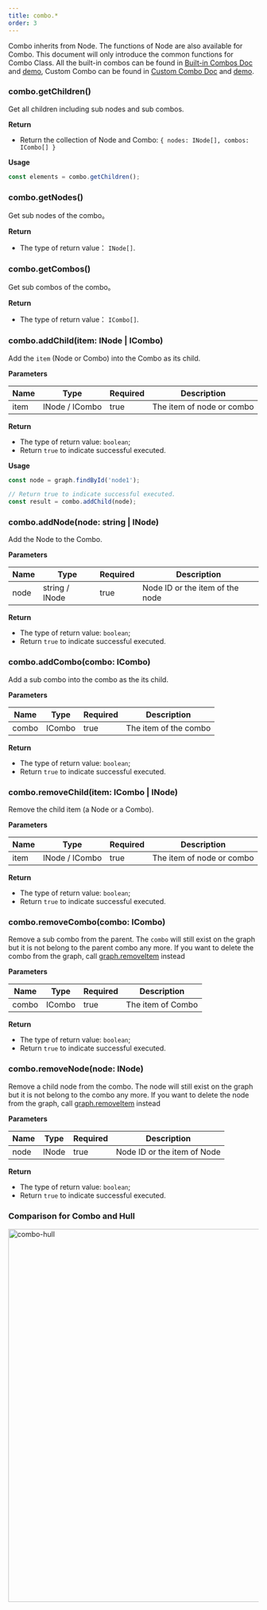```yaml
---
title: combo.*
order: 3
---
```


Combo inherits from Node. The functions of Node are also available for Combo. This document will only introduce the common functions for Combo Class. All the built-in combos can be found in [Built-in Combos Doc](/en/docs/manual/middle/elements/combos/defaultCombo) and [demo](/en/examples/item/defaultCombos), Custom Combo can be found in [Custom Combo Doc](/en/docs/manual/middle/elements/combos/custom-combo) and [demo](/en/examples/item/customCombo).

### combo.getChildren()

Get all children including sub nodes and sub combos.

**Return**

- Return the collection of Node and Combo: `{ nodes: INode[], combos: ICombo[] }`

**Usage**

```javascript
const elements = combo.getChildren();
```

### combo.getNodes()

Get sub nodes of the combo。

**Return**

- The type of return value： `INode[]`.

### combo.getCombos()

Get sub combos of the combo。

**Return**

- The type of return value： `ICombo[]`.

### combo.addChild(item: INode | ICombo)

Add the `item` (Node or Combo) into the Combo as its child.

**Parameters**

| Name | Type           | Required | Description               |
| ---- | -------------- | -------- | ------------------------- |
| item | INode / ICombo | true     | The item of node or combo |

**Return**

- The type of return value: `boolean`;
- Return `true` to indicate successful executed.

**Usage**

```javascript
const node = graph.findById('node1');

// Return true to indicate successful executed.
const result = combo.addChild(node);
```

### combo.addNode(node: string | INode)

Add the Node to the Combo.

**Parameters**

| Name | Type           | Required | Description                     |
| ---- | -------------- | -------- | ------------------------------- |
| node | string / INode | true     | Node ID or the item of the node |

**Return**

- The type of return value: `boolean`;
- Return `true` to indicate successful executed.

### combo.addCombo(combo: ICombo)

Add a sub combo into the combo as the its child.

**Parameters**

| Name  | Type   | Required | Description           |
| ----- | ------ | -------- | --------------------- |
| combo | ICombo | true     | The item of the combo |

**Return**

- The type of return value: `boolean`;
- Return `true` to indicate successful executed.

### combo.removeChild(item: ICombo | INode)

Remove the child item (a Node or a Combo).

**Parameters**

| Name | Type           | Required | Description               |
| ---- | -------------- | -------- | ------------------------- |
| item | INode / ICombo | true     | The item of node or combo |

**Return**

- The type of return value: `boolean`;
- Return `true` to indicate successful executed.

### combo.removeCombo(combo: ICombo)

Remove a sub combo from the parent. The `combo` will still exist on the graph but it is not belong to the parent combo any more. If you want to delete the combo from the graph, call [graph.removeItem](/en/docs/api/Graph#removeitemitem) instead

**Parameters**

| Name  | Type   | Required | Description       |
| ----- | ------ | -------- | ----------------- |
| combo | ICombo | true     | The item of Combo |

**Return**

- The type of return value: `boolean`;
- Return `true` to indicate successful executed.

### combo.removeNode(node: INode)

Remove a child node from the combo. The node will still exist on the graph but it is not belong to the combo any more. If you want to delete the node from the graph, call [graph.removeItem](/en/docs/api/Graph#removeitemitem) instead

**Parameters**

| Name | Type  | Required | Description                 |
| ---- | ----- | -------- | --------------------------- |
| node | INode | true     | Node ID or the item of Node |

**Return**

- The type of return value: `boolean`;
- Return `true` to indicate successful executed.

### Comparison for Combo and Hull

<img src='https://gw.alipayobjects.com/mdn/rms_f8c6a0/afts/img/A*mD9LQamLud8AAAAAAAAAAAAAARQnAQ' alt='combo-hull' width='750'/>
